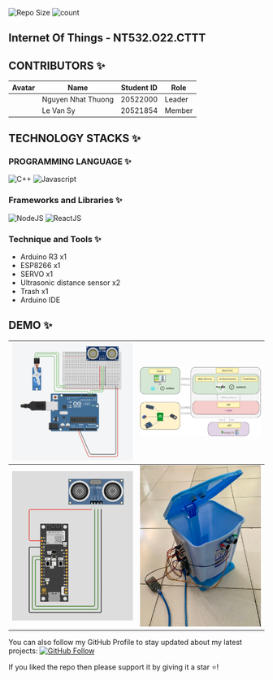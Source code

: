 ![Repo Size](https://img.shields.io/github/repo-size/ngnhthuong/Smart_Trash_IOT)
![count](https://img.shields.io/github/languages/count/ngnhthuong/Smart_Trash_IOT)

## Internet Of Things - NT532.O22.CTTT

<p align="middle">
  
## CONTRIBUTORS ✨

| Avatar | Name               | Student ID | Role   |
| ------ | ------------------ | ---------- | ------ |
|        | Nguyen Nhat Thuong | 20522000   | Leader |
|        | Le Van Sy          | 20521854   | Member |

## TECHNOLOGY STACKS ✨

### PROGRAMMING LANGUAGE ✨

![C++](https://img.shields.io/badge/Language-C++-blue)
![Javascript](https://img.shields.io/badge/Language-Javascript-yellow)

### Frameworks and Libraries ✨

![NodeJS](https://img.shields.io/badge/Language-NodeJS-green)
![ReactJS](https://img.shields.io/badge/Language-ReactJS-pink)

### Technique and Tools ✨

- Arduino R3 x1
- ESP8266 x1
- SERVO x1
- Ultrasonic distance sensor x2
- Trash x1
- Arduino IDE

## DEMO ✨

| ![image](./Demo/arduino-servo.png) | ![video](./Demo/Smart_bin.png) |
| ---------------------------------- | ------------------------------ |
| ![image](./Demo/esp8266.png)       | ![video](./Demo/trash.png)     |

You can also follow my GitHub Profile to stay updated about my latest projects: [![GitHub Follow](https://img.shields.io/badge/Connect-IronCoder-blue.svg?logo=Github&longCache=true&style=social&label=Follow)](https://github.com/ngnhthuong)

If you liked the repo then please support it by giving it a star ⭐!
